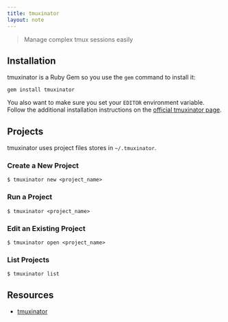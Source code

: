 ```yaml
---
title: tmuxinator
layout: note
---
```


> Manage complex tmux sessions easily

## Installation

tmuxinator is a Ruby Gem so you use the `gem` command to install it:

    gem install tmuxinator

You also want to make sure you set your `EDITOR` environment variable. Follow the additional installation instructions on the [official tmuxinator page](https://github.com/aziz/tmuxinator).

## Projects

tmuxinator uses project files stores in `~/.tmuxinator`.

### Create a New Project

    $ tmuxinator new <project_name>

### Run a Project

    $ tmuxinator <project_name>

### Edit an Existing Project

    $ tmuxinator open <project_name>

### List Projects

    $ tmuxinator list

## Resources

- [tmuxinator](https://github.com/aziz/tmuxinator)

